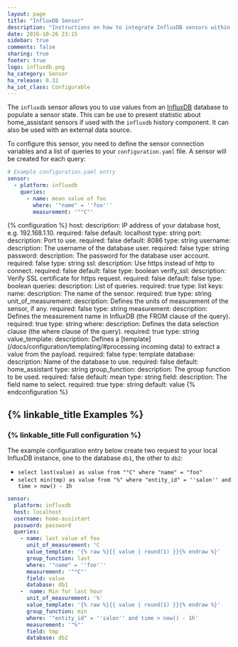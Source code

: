 ```yaml
---
layout: page
title: "InfluxDB Sensor"
description: "Instructions on how to integrate InfluxDB sensors within Home Assistant."
date: 2016-10-26 23:15
sidebar: true
comments: false
sharing: true
footer: true
logo: influxdb.png
ha_category: Sensor
ha_release: 0.32
ha_iot_class: Configurable
---
```


The `influxdb` sensor allows you to use values from an [InfluxDB](https://influxdb.com/) database to populate a sensor state. This can be use to present statistic about home_assistant sensors if used with the `influxdb` history component. It can also be used with an external data source.

To configure this sensor, you need to define the sensor connection variables and a list of queries to  your `configuration.yaml` file. A sensor will be created for each query:

```yaml
# Example configuration.yaml entry
sensor:
  - platform: influxdb
    queries:
      - name: mean value of foo
        where: '"name" = ''foo'''
        measurement: '"°C"'
```

{% configuration %}
host:
  description: IP address of your database host, e.g. 192.168.1.10.
  required: false
  default: localhost
  type: string
port:
  description: Port to use.
  required: false
  default: 8086
  type: string
username:
  description: The username of the database user.
  required: false
  type: string
password:
  description: The password for the database user account.
  required: false
  type: string
ssl:
  description: Use https instead of http to connect.
  required: false
  default: false
  type: boolean
verify_ssl:
  description: Verify SSL certificate for https request.
  required: false
  default: false
  type: boolean
queries:
  description: List of queries.
  required: true
  type: list
  keys:
    name:
      description: The name of the sensor.
      required: true
      type: string
    unit_of_measurement:
      description: Defines the units of measurement of the sensor, if any.
      required: false
      type: string
    measurement:
      description: Defines the measurement name in InfluxDB (the FROM clause of the query).
      required: true
      type: string
    where:
      description: Defines the data selection clause (the where clause of the query).
      required: true
      type: string
    value_template:
      description: Defines a [template](/docs/configuration/templating/#processing incoming data) to extract a value from the payload.
      required: false
      type: template
    database:
      description: Name of the database to use.
      required: false
      default: home_assistant
      type: string
    group_function:
      description: The group function to be used.
      required: false
      default: mean
      type: string
    field:
      description: The field name to select.
      required: true
      type: string
      default: value
{% endconfiguration %}

## {% linkable_title Examples %}

### {% linkable_title Full configuration %}

The example configuration entry below create two request to your local InfluxDB instance, one to the database `db1`, the other to `db2`:

- `select last(value) as value from "°C" where "name" = "foo"`
- `select min(tmp) as value from "%" where "entity_id" = ''salon'' and time > now() - 1h`

```yaml
sensor:
  platform: influxdb
  host: localhost
  username: home-assistant
  password: password
  queries:
    - name: last value of foo
      unit_of_measurement: °C
      value_template: '{% raw %}{{ value | round(1) }}{% endraw %}'
      group_function: last
      where: '"name" = ''foo'''
      measurement: '"°C"'
      field: value
      database: db1
    -  name: Min for last hour
      unit_of_measurement: '%'
      value_template: '{% raw %}{{ value | round(1) }}{% endraw %}'
      group_function: min
      where: '"entity_id" = ''salon'' and time > now() - 1h'
      measurement: '"%"'
      field: tmp
      database: db2
```
